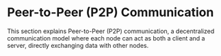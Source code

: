 # Peer-to-Peer (P2P) Communication

This section explains Peer-to-Peer (P2P) communication, a decentralized communication model where each node can act as both a client and a server, directly exchanging data with other nodes.